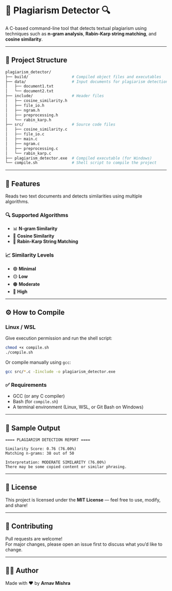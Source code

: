 # 🧠 Plagiarism Detector 🔍

A C-based command-line tool that detects textual plagiarism using techniques such as **n-gram analysis**, **Rabin-Karp string matching**, and **cosine similarity**.

---

## 📁 Project Structure

```bash
plagiarism_detector/
├── build/                   # Compiled object files and executables
├── data/                    # Input documents for plagiarism detection
│   ├── document1.txt
│   └── document2.txt
├── include/                 # Header files
│   ├── cosine_similarity.h
│   ├── file_io.h
│   ├── ngram.h
│   ├── preprocessing.h
│   └── rabin_karp.h
├── src/                     # Source code files
│   ├── cosine_similarity.c
│   ├── file_io.c
│   ├── main.c
│   ├── ngram.c
│   ├── preprocessing.c
│   └── rabin_karp.c
├── plagiarism_detector.exe  # Compiled executable (for Windows)
└── compile.sh               # Shell script to compile the project
```

---

## 🚀 Features

Reads two text documents and detects similarities using multiple algorithms.

### 🔍 Supported Algorithms

- 📊 **N-gram Similarity**
- 🧮 **Cosine Similarity**
- 🧵 **Rabin-Karp String Matching**

### 📈 Similarity Levels

- 🟢 **Minimal**
- 🟡 **Low**
- 🟠 **Moderate**
- 🔴 **High**

---

## ⚙️ How to Compile

### Linux / WSL

Give execution permission and run the shell script:

```bash
chmod +x compile.sh
./compile.sh
```

Or compile manually using `gcc`:

```bash
gcc src/*.c -Iinclude -o plagiarism_detector.exe
```

### ✅ Requirements

- GCC (or any C compiler)
- Bash (for `compile.sh`)
- A terminal environment (Linux, WSL, or Git Bash on Windows)

---

## 📄 Sample Output

```
==== PLAGIARISM DETECTION REPORT ====

Similarity Score: 0.76 (76.00%)
Matching n-grams: 38 out of 50

Interpretation: MODERATE SIMILARITY (76.00%)
There may be some copied content or similar phrasing.
```

---

## 📜 License

This project is licensed under the **MIT License** — feel free to use, modify, and share!

---

## 🤝 Contributing

Pull requests are welcome!  
For major changes, please open an issue first to discuss what you’d like to change.

---

## 👨‍💻 Author

Made with ❤️ by **Arnav Mishra**
